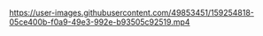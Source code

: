 https://user-images.githubusercontent.com/49853451/159254818-05ce400b-f0a9-49e3-992e-b93505c92519.mp4
